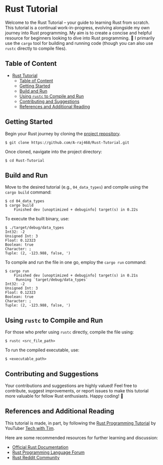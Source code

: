 # Rust Tutorial

Welcome to the Rust Tutorial – your guide to learning Rust from scratch. This tutorial is a continual work-in-progress, evolving alongside my own journey into Rust programming. My aim is to create a concise and helpful resource for beginners looking to dive into Rust programming. 🚀 I primarily use the `cargo` tool for building and running code (though you can also use `rustc` directly to compile files).

## Table of Content

-   [Rust Tutorial](#rust-tutorial)
    -   [Table of Content](#table-of-content)
    -   [Getting Started](#getting-started)
    -   [Build and Run](#build-and-run)
    -   [Using `rustc` to Compile and Run](#using-rustc-to-compile-and-run)
    -   [Contributing and Suggestions](#contributing-and-suggestions)
    -   [References and Additional Reading](#references-and-additional-reading)

## Getting Started

Begin your Rust journey by cloning the [project repository](https://github.com/A-raj468/Rust-Tutorial).

```console
$ git clone https://github.com/A-raj468/Rust-Tutorial.git
```

Once cloned, navigate into the project directory:

```console
$ cd Rust-Tutorial
```

## Build and Run

Move to the desired tutorial (e.g., `04_data_types`) and compile using the `cargo build` command:

```console
$ cd 04_data_types
$ cargo build
    Finished dev [unoptimized + debuginfo] target(s) in 0.22s
```

To execute the built binary, use:

```console
$ ./target/debug/data_types
Int32: -2
Unsigned Int: 3
Float: 0.12323
Boolean: true
Character: ;
Tuple: (2, -123.988, false, ')
```

To compile and run the file in one go, employ the `cargo run` command:

```console
$ cargo run
    Finished dev [unoptimized + debuginfo] target(s) in 0.21s
     Running `target/debug/data_types`
Int32: -2
Unsigned Int: 3
Float: 0.12323
Boolean: true
Character: ;
Tuple: (2, -123.988, false, ')
```

## Using `rustc` to Compile and Run

For those who prefer using `rustc` directly, compile the file using:

```console
$ rustc <src_file_path>
```

To run the compiled executable, use:

```console
$ <executable_path>
```

## Contributing and Suggestions

Your contributions and suggestions are highly valued! Feel free to contribute, suggest improvements, or report issues to make this tutorial more valuable for fellow Rust enthusiasts. Happy coding! 🦀

## References and Additional Reading

This tutorial is made, in part, by following the [Rust Programming Tutorial](https://www.youtube.com/playlist?list=PLzMcBGfZo4-nyLTlSRBvo0zjSnCnqjHYQ) by YouTuber [Tech with Tim](https://www.youtube.com/@TechWithTim).

Here are some recommended resources for further learning and discussion:

-   [Official Rust Documentation](https://doc.rust-lang.org/stable/book/)
-   [Rust Programming Language Forum](https://users.rust-lang.org/)
-   [Rust Reddit Community](https://www.reddit.com/r/rust/)
